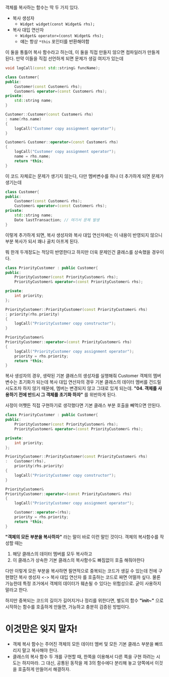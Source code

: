 객체를 복사하는 함수는 딱 두 가지 있다.
- 복사 생성자
	- `Widget widget(const Widget& rhs);`
- 복사 대입 연산자
	- `Widget& operator=(const Widget& rhs);`
	- 얘는 항상 `*this` 포인터를 반환해야함

이 둘을 통틀어 복사 함수라고 하는데, 이 둘을 직접 만들지 않으면 컴파일러가 만들게 된다.
만약 이들을 직접 선언하게 되면 문제가 생길 여지가 있는데

```c++
void logCall(const std::string& funcName);

class Customer{
public:
	Customer(const Customer& rhs);
	Customer& operator=(const Customer& rhs);
private:
	std::string name;
}

Customer::Customer(const Customer& rhs)
: name(rhs.name)
{
	logCall("Customer copy assignment operator");
}

Customer& Customer::operator=(const Customer& rhs)
{
	logCall("Customer copy assignment operator");
	name = rhs.name;
	return *this;
}
```


이 코드 자체로는 문제가 생기지 않는다, 다만 멤버변수를 하나 더 추가하게 되면 문제가 생기는데 
```c++
class Customer{
public:
	Customer(const Customer& rhs);
	Customer& operator=(const Customer& rhs);
private:
	std::string name;
	Date lastTransaction; // 여기서 문제 발생
}
```

이렇게 추가하게 되면, 복사 생성자와 복사 대입 연산자에는 이 내용이 반영되지 않으니 
부분 복사가 되서 꽤나 골치 아프게 된다.

뭐 한개 두개정도는 적당히 반영한다고 하지만 더욱 문제인건 클래스를 상속했을 경우이다.

```c++
class PriorityCustomer : public Customer{
public:
	PriorityCustomer(const PriorityCustomer& rhs);
	PriorityCustomer& operator=(const PriorityCustomer& rhs);

private:
	int priority;
};

PriorityCustomer::PriorityCustomer(const PriorityCustomer& rhs)
: priority(rhs.priority)
{
	logCall("PriorityCustomer copy constructor");
}

PriorityCustomer&
PriorityCustomer::operator=(const PriorityCustomer& rhs)
{
	logCall("PriorityCustomer copy assignment operator");
	priority = rhs.priority;
	return *this;
}
```

복사 생성자의 경우, 생략된 기본 클래스의 생성자를 실행해줘 Customer 객체의 멤버변수는 초기화가 되는데 복사 대입 연산자의 경우 기본 클래스의 데이터 멤버를 건드릴 시도조차 하지 않기 때문에, 멤버는 변경되지 않고 그대로 있게 되는데. **"04. 객체를 사용하기 전에 반드시 그 객체를 초기화 하자"** 를 위반하게 된다.

사정이 어쨋든 직접 구현하기로 생각했다면 기본 클래스 부분 호출을 빼먹으면 안된다.


```c++
class PriorityCustomer : public Customer{
public:
	PriorityCustomer(const PriorityCustomer& rhs);
	PriorityCustomer& operator=(const PriorityCustomer& rhs);

private:
	int priority;
};

PriorityCustomer::PriorityCustomer(const PriorityCustomer& rhs)
:   Customer(rhs),
	priority(rhs.priority)
{
	logCall("PriorityCustomer copy constructor");
}

PriorityCustomer&
PriorityCustomer::operator=(const PriorityCustomer& rhs)
{
	logCall("PriorityCustomer copy assignment operator");

	Customer::operator=(rhs);
	priority = rhs.priority;
	return *this;
}
```

**"객체의 모든 부분을 복사하자"** 라는 말이 바로 이런 말인 것이다.
객체의 복사함수를 작성할 때는 
1. 해당 클래스의 데이터 멤버를 모두 복사하고
2. 이 클래스가 상속한 기본 클래스의 복사함수도 빠짐없이 호출 해줘야한다

다만 이렇게 모든 부분을 복사하면 필연적으로 중복되는 코드가 생길 수 있는데
전에 구현했던 복사 생성자 <-> 복사 대입 연산자 를 호출하는 코드로 짜면 어떨까 싶다.
물론 가능한데 특정 조거에서 객체의 데이터가 훼손될 수 있다는 위험성으로. 굳이 사용하지 말라고 한다.

하지만 중복되는 코드의 길이가 길어지거나 정리를 위한다면, 별도의 함수 **"init~"** 으로 시작하는 함수를 호출하게 만들면, 가능하고 충분히 검증된 방법이다.

# 이것만은 잊지 말자!
- 객체 복사 함수는 주어진 객체의 모든 데이터 멤버 및 모든 기본 클래스 부분을 빠뜨리지 말고 복사해야 한다. 
- 클래스의 복사 함수 두 개를 구현할 때, 한쪽을 이용해서 다른 쪽을 구현 하려는 시도는 하지마라. 그 대신, 공통된 동작을 제 3의 함수에다 분리해 놓고 양쪽에서 이것을 호출하게 만들어서 해결하자.